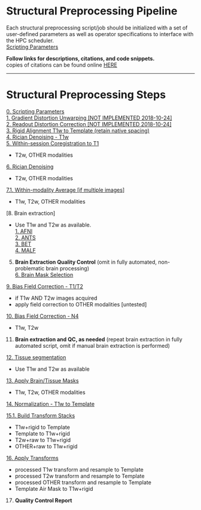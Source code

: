 # Structural Preprocessing Pipeline

Each structural preprocessing script/job should be initialized with a set of user-defined parameters as well as operator specifications to interface with the HPC scheduler.  
[Scripting Parameters](https://github.com/TKoscik/nimg_core/blob/master/pipelines/structural_preprocessing/scripting_parameters.md)

**Follow links for descriptions, citations, and code snippets.**  
copies of citations can be found online [HERE](https://paperpile.com/shared/5aInqX)  

***

# Structural Preprocessing Steps
[0. Scripting Parameters](https://github.com/TKoscik/nimg_core/blob/master/pipelines/structural_preprocessing/scripting_parameters.md)  
[1. Gradient Distortion Unwarping [NOT IMPLEMENTED 2018-10-24]](https://github.com/TKoscik/nimg_core/blob/master/pipelines/structural_preprocessing/gradient_distortion_unwarping.md)  
[2. Readout Distortion Correction [NOT IMPLEMENTED 2018-10-24]](https://github.com/TKoscik/nimg_core/blob/master/pipelines/structural_preprocessing/readout_distortion_correction.md)  
[3. Rigid Alignment T1w to Template (retain native spacing)](https://github.com/TKoscik/nimg_core/blob/master/pipelines/structural_preprocessing/rigid_alignment.md)  
[4. Rician Denoising - T1w](https://github.com/TKoscik/nimg_core/blob/master/pipelines/structural_preprocessing/denoising.md)  
[5. Within-session Coregistration to T1](https://github.com/TKoscik/nimg_core/blob/master/pipelines/structural_preprocessing/within_session_multimodal_registration.md)  
  * T2w, OTHER modalities  
  
[6. Rician Denoising](https://github.com/TKoscik/nimg_core/blob/master/pipelines/structural_preprocessing/denoising.md)  
  * T2w, OTHER modalities  
  
[7.1. Within-modality Average [if multiple images]](https://github.com/TKoscik/nimg_core/blob/master/pipelines/structural_preprocessing/within_modality_average.md)  
  * T1w, T2w, OTHER modalities  
  
[8. Brain extraction]
  * Use T1w and T2w as available.  
  [1. AFNI](https://github.com/TKoscik/nimg_core/blob/master/pipelines/structural_preprocessing/brain_extraction_AFNI.md)  
  [2. ANTS](https://github.com/TKoscik/nimg_core/blob/master/pipelines/structural_preprocessing/brain_extraction_ANTS.md)  
  [3. BET](https://github.com/TKoscik/nimg_core/blob/master/pipelines/structural_preprocessing/brain_extraction_BET.md)  
  [4. MALF](https://github.com/TKoscik/nimg_core/blob/master/pipelines/structural_preprocessing/brain_extraction_MALF.md)  
  5. __Brain Extraction Quality Control__ (omit in fully automated, non-problematic brain processing)    
  [6. Brain Mask Selection](https://github.com/TKoscik/nimg_core/blob/master/pipelines/structural_preprocessing/brain_extraction_selection.md)  
  
[9. Bias Field Correction - T1/T2](https://github.com/TKoscik/nimg_core/blob/master/pipelines/structural_preprocessing/bias_field_correction_T1T2.md)  
  * if T1w AND T2w images acquired  
  * apply field correction to OTHER modalities [untested]  
  
[10. Bias Field Correction - N4](https://github.com/TKoscik/nimg_core/blob/master/pipelines/structural_preprocessing/bias_field_correction_N4.md)  
  * T1w, T2w  
  
11. __Brain extraction and QC, as needed__ (repeat brain extraction in fully automated script, omit if manual brain extraction is performed)  

[12. Tissue segmentation](https://github.com/TKoscik/nimg_core/blob/master/pipelines/structural_preprocessing/tissue_segmentation.md)  
  * Use T1w and T2w as available  
  
[13. Apply Brain/Tissue Masks](https://github.com/TKoscik/nimg_core/blob/master/pipelines/structural_preprocessing/apply_masks.md)  
  * T1w, T2w, OTHER modalities  
  
[14. Normalization - T1w to Template](https://github.com/TKoscik/nimg_core/blob/master/pipelines/structural_preprocessing/normalization_to_template_space.md)  

[15.1. Build Transform Stacks](https://github.com/TKoscik/nimg_core/blob/master/pipelines/structural_preprocessing/build_xfm_stack.md)  
  * T1w+rigid to Template  
  * Template to T1w+rigid  
  * T2w+raw to T1w+rigid  
  * OTHER+raw to T1w+rigid  
  
[16. Apply Transforms](https://github.com/TKoscik/nimg_core/blob/master/pipelines/structural_preprocessing/apply_xfm.md)  
  * processed T1w transform and resample to Template  
  * processed T2w transform and resample to Template  
  * processed OTHER transform and resample to Template    
  * Template Air Mask to T1w+rigid  
  
17. __Quality Control Report__  
